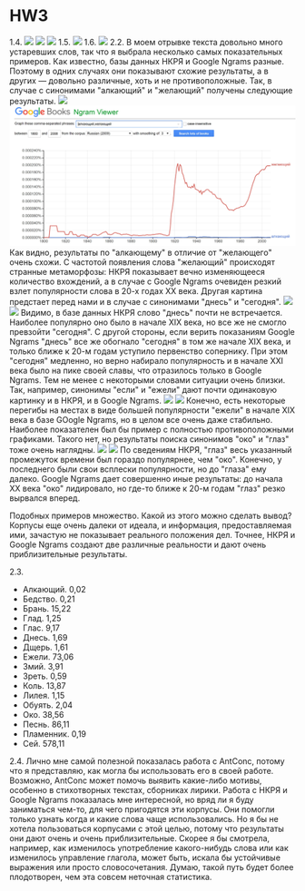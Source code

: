 # HW3

1.4.
![](1.jpg)
![](2.jpg)
![](3.jpg)
1.5.
![](4.jpg)
1.6.
![](5.jpg)
2.2.
В моем отрывке текста довольно много устаревших слов, так что я выбрала несколько самых показательных примеров.
Как известно, базы данных НКРЯ и Google Ngrams разные. Поэтому в одних случаях они показывают схожие результаты, а в других ― довольно различные, хоть и не противоположные. Так, в случае с синонимами "алкающий" и "желающий" получены следующие результаты.
![](алкающий-желающий-нкря.jpg) 
![](алкающий-желающий.jpg)
Как видно, результаты по "алкающему" в отличие от "желающего" очень схожи. С частотой появления слова "желающий" происходят странные метаморфозы: НКРЯ показывает вечно изменяющееся количество вхождений, а в случае с Google Ngrams очевиден резкий взлет популярности слова в 20-х годах XX века.
Другая картина предстает перед нами и в случае с синонимами "днесь" и "сегодня". 
![](днесь-сегодня-нкря.jpg) 
![](днесь-сегодня.jpg)
Видимо, в базе данных НКРЯ слово "днесь" почти не встречается. Наиболее популярно оно было в начале XIX века, но все же не смогло превзойти "сегодня". С другой стороны, если верить показаниям Google Ngrams "днесь" все же обогнало "сегодня" в том же начале XIX века, и только ближе к 20-м годам уступило первенство сопернику. При этом "сегодня" медленно, но верно набирало популярность и в начале XXI века было на пике своей славы, что отразилось только в Google Ngrams.
Тем не менее с некоторыми словами ситуации очень близки. Так, например, синонимы "если" и "ежели" дают почти одинаковую картинку и в НКРЯ, и в Google Ngrams.
![](ежели-если-нкря.jpg) 
![](ежели-если.jpg)
Конечно, есть некоторые перегибы на местах в виде большей популярности "ежели" в начале XIX века в базе GOogle Ngrams, но в целом все очень даже стабильно.
Наиболее показателен был бы пример с полностью противоположными графиками. Такого нет, но результаты поиска синонимов "око" и "глаз" тоже очень наглядны.
![](око-глаз-нкря.jpg) 
![](око-глаз.jpg)
По сведениям НКРЯ, "глаз" весь указанный промежуток времени был гораздо популярнее, чем "око". Конечно, у последнего были свои всплески популярности, но до "глаза" ему далеко. Google Ngrams дает совершенно иные результаты: до начала XX века "око" лидировало, но где-то ближе к 20-м годам "глаз" резко вырвался вперед.

Подобных примеров множество. Какой из этого можно сделать вывод? Корпусы еще очень далеки от идеала, и информация, предоставляемая ими, зачастую не показывает реального положения дел. Точнее, НКРЯ и Google Ngrams создают две различные реальности и дают очень приблизительные результаты. 

2.3.
* Алкающий. 0,02
* Бедство. 0,21
* Брань. 15,22
* Глад. 1,25
* Глас. 9,17
* Днесь. 1,69
* Дщерь. 1,61
* Ежели. 73,06
* Змий. 3,91
* Зреть. 0,59
* Коль. 13,87
* Лилея. 1,15
* Обуять. 2,04
* Око. 38,56
* Песнь. 86,11
* Пламенник. 0,19
* Сей. 578,11

2.4.
Лично мне самой полезной показалась работа с AntConc, потому что я представляю, как могла бы использовать его в своей работе. Возможно, AntConc может помочь выявить какие-либо мотивы, особенно в стихотворных текстах, сборниках лирики. Работа с НКРЯ и Google Ngrams показалась мне интересной, но вряд ли я буду заниматься чем-то, для чего пригодятся эти корпусы. Они помогли только узнать когда и какие слова чаще использовались. Но я бы не хотела пользоваться корпусами с этой целью, потому что результаты они дают очень и очень приблизительные. Скорее я бы смотрела, например, как изменилось употребление какого-нибудь слова или как изменилось управление глагола, может быть, искала бы устойчивые выражения или просто словосочетания. Думаю, такой путь будет более плодотворен, чем эта совсем неточная статистика.
